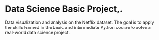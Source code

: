 # Data Science Basic Project,.
Data visualization and analysis on the Netflix dataset.
The goal is to apply the skills learned in the basic and intermediate Python course to solve a real-world data science project.
